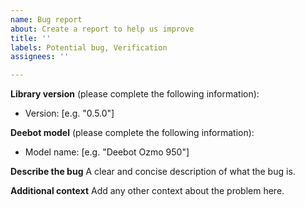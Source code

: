 ```yaml
---
name: Bug report
about: Create a report to help us improve
title: ''
labels: Potential bug, Verification
assignees: ''

---
```


**Library version** (please complete the following information):
 - Version: [e.g. "0.5.0"]

**Deebot model** (please complete the following information):
 - Model name: [e.g. "Deebot Ozmo 950"]

**Describe the bug**
A clear and concise description of what the bug is.

**Additional context**
Add any other context about the problem here.
